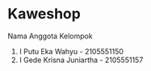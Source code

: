 # Kaweshop

Nama Anggota Kelompok

1. I Putu Eka Wahyu - 2105551150
2. I Gede Krisna Juniartha - 2105551157
